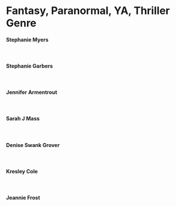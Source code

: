 <h1> Fantasy, Paranormal, YA, Thriller Genre </h1>

<h4>Stephanie Myers</h4>
<br>
<h4>Stephanie Garbers</h4>
<br>
<h4>Jennifer Armentrout</h4>
<br>
<h4>Sarah J Mass</h4>
<br>
<h4>Denise Swank Grover</h4>
<br>
<h4>Kresley Cole</h4>
<br>
<h4>Jeannie Frost</h4>
